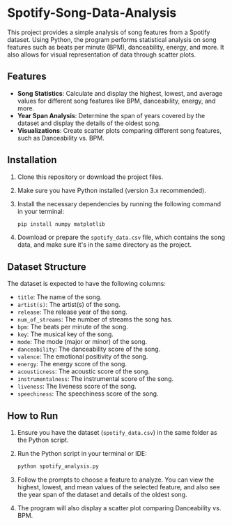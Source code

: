 # Spotify-Song-Data-Analysis
This project provides a simple analysis of song features from a Spotify dataset. Using Python, the program performs statistical analysis on song features such as beats per minute (BPM), danceability, energy, and more. It also allows for visual representation of data through scatter plots.

## Features

- **Song Statistics**: Calculate and display the highest, lowest, and average values for different song features like BPM, danceability, energy, and more.
- **Year Span Analysis**: Determine the span of years covered by the dataset and display the details of the oldest song.
- **Visualizations**: Create scatter plots comparing different song features, such as Danceability vs. BPM.

## Installation

1. Clone this repository or download the project files.
2. Make sure you have Python installed (version 3.x recommended).
3. Install the necessary dependencies by running the following command in your terminal:

    ```bash
    pip install numpy matplotlib
    ```

4. Download or prepare the `spotify_data.csv` file, which contains the song data, and make sure it's in the same directory as the project.

## Dataset Structure

The dataset is expected to have the following columns:

- `title`: The name of the song.
- `artist(s)`: The artist(s) of the song.
- `release`: The release year of the song.
- `num_of_streams`: The number of streams the song has.
- `bpm`: The beats per minute of the song.
- `key`: The musical key of the song.
- `mode`: The mode (major or minor) of the song.
- `danceability`: The danceability score of the song.
- `valence`: The emotional positivity of the song.
- `energy`: The energy score of the song.
- `acousticness`: The acoustic score of the song.
- `instrumentalness`: The instrumental score of the song.
- `liveness`: The liveness score of the song.
- `speechiness`: The speechiness score of the song.

## How to Run

1. Ensure you have the dataset (`spotify_data.csv`) in the same folder as the Python script.
2. Run the Python script in your terminal or IDE:

    ```bash
    python spotify_analysis.py
    ```

3. Follow the prompts to choose a feature to analyze. You can view the highest, lowest, and mean values of the selected feature, and also see the year span of the dataset and details of the oldest song.

4. The program will also display a scatter plot comparing Danceability vs. BPM.
